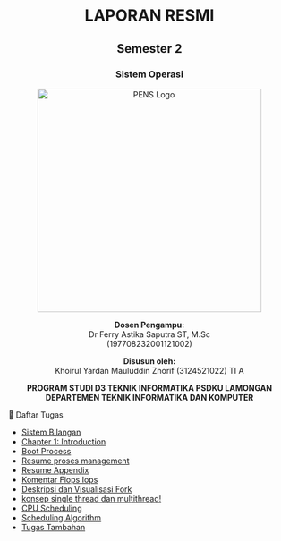 <div align="center">

# LAPORAN RESMI

## Semester 2  
### Sistem Operasi  

<img src="https://upload.wikimedia.org/wikipedia/id/4/44/Logo_PENS.png" alt="PENS Logo" width="400">

**Dosen Pengampu:**  
Dr Ferry Astika Saputra ST, M.Sc  
(197708232001121002)  

**Disusun oleh:**  
Khoirul Yardan Mauluddin Zhorif (3124521022) TI A  

**PROGRAM STUDI D3 TEKNIK INFORMATIKA PSDKU LAMONGAN**  
**DEPARTEMEN TEKNIK INFORMATIKA DAN KOMPUTER**  

</div>
📂 Daftar Tugas

-  [Sistem Bilangan](Pertemuan1/README.md)
-  [Chapter 1: Introduction](Pertemuan2/README.md)
-  [Boot Process](Pertemuan3/README.md)
-  [Resume proses management](Pertemuan4/README.md)
-  [Resume Appendix](Pertemuan5/ResumeApendix.md)
-  [Komentar Flops Iops](Pertemuan5/flopsiops.md)
-  [Deskripsi dan Visualisasi Fork](Pertemuan6/README.md)
-  [konsep single thread dan multithread!](Pertemuan7/README.md)
-  [CPU Scheduling](Pertemuan8/README.md)
-  [Scheduling Algorithm](pertemuan9/README.md)
-  [Tugas Tambahan](Tugas_Tambahan/README.md)

